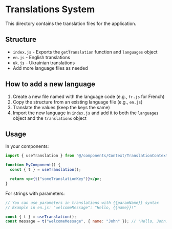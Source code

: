 # Translations System

This directory contains the translation files for the application.

## Structure

- `index.js` - Exports the `getTranslation` function and `languages` object
- `en.js` - English translations
- `uk.js` - Ukrainian translations
- Add more language files as needed

## How to add a new language

1. Create a new file named with the language code (e.g., `fr.js` for French)
2. Copy the structure from an existing language file (e.g., `en.js`)
3. Translate the values (keep the keys the same)
4. Import the new language in `index.js` and add it to both the `languages` object and the `translations` object

## Usage

In your components:

```jsx
import { useTranslation } from "@/components/Context/TranslationContext";

function MyComponent() {
  const { t } = useTranslation();

  return <p>{t("someTranslationKey")}</p>;
}
```

For strings with parameters:

```jsx
// You can use parameters in translations with {{paramName}} syntax
// Example in en.js: "welcomeMessage": "Hello, {{name}}!"

const { t } = useTranslation();
const message = t("welcomeMessage", { name: "John" }); // "Hello, John!"
```
